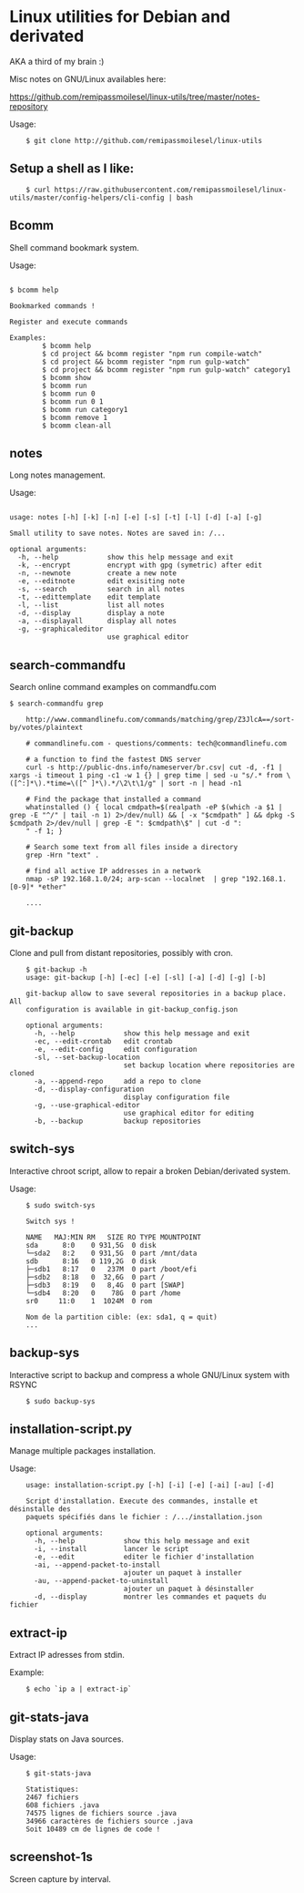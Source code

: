 # Linux utilities for Debian and derivated

AKA a third of my brain :)

Misc notes on GNU/Linux availables here:

https://github.com/remipassmoilesel/linux-utils/tree/master/notes-repository

Usage:

```
    $ git clone http://github.com/remipassmoilesel/linux-utils
```

## Setup a shell as I like:

        $ curl https://raw.githubusercontent.com/remipassmoilesel/linux-utils/master/config-helpers/cli-config | bash

## Bcomm

Shell command bookmark system.

Usage:

```

$ bcomm help

Bookmarked commands !

Register and execute commands

Examples:
        $ bcomm help
        $ cd project && bcomm register "npm run compile-watch"
        $ cd project && bcomm register "npm run gulp-watch"
        $ cd project && bcomm register "npm run gulp-watch" category1
        $ bcomm show
        $ bcomm run
        $ bcomm run 0
        $ bcomm run 0 1
        $ bcomm run category1
        $ bcomm remove 1
        $ bcomm clean-all
```

## notes

Long notes management.

Usage:

```

usage: notes [-h] [-k] [-n] [-e] [-s] [-t] [-l] [-d] [-a] [-g]

Small utility to save notes. Notes are saved in: /...

optional arguments:
  -h, --help            show this help message and exit
  -k, --encrypt         encrypt with gpg (symetric) after edit
  -n, --newnote         create a new note
  -e, --editnote        edit exisiting note
  -s, --search          search in all notes
  -t, --edittemplate    edit template
  -l, --list            list all notes
  -d, --display         display a note
  -a, --displayall      display all notes
  -g, --graphicaleditor
                        use graphical editor

```

## search-commandfu

Search online command examples on commandfu.com

    $ search-commandfu grep

    	http://www.commandlinefu.com/commands/matching/grep/Z3JlcA==/sort-by/votes/plaintext

    	# commandlinefu.com - questions/comments: tech@commandlinefu.com

    	# a function to find the fastest DNS server
    	curl -s http://public-dns.info/nameserver/br.csv| cut -d, -f1 | xargs -i timeout 1 ping -c1 -w 1 {} | grep time | sed -u "s/.* from \([^:]*\).*time=\([^ ]*\).*/\2\t\1/g" | sort -n | head -n1

    	# Find the package that installed a command
    	whatinstalled () { local cmdpath=$(realpath -eP $(which -a $1 | grep -E "^/" | tail -n 1) 2>/dev/null) && [ -x "$cmdpath" ] && dpkg -S $cmdpath 2>/dev/null | grep -E ": $cmdpath\$" | cut -d ":
    	" -f 1; }

    	# Search some text from all files inside a directory
    	grep -Hrn "text" .

    	# find all active IP addresses in a network
    	nmap -sP 192.168.1.0/24; arp-scan --localnet  | grep "192.168.1.[0-9]* *ether"

    	....

## git-backup

Clone and pull from distant repositories, possibly with cron.

```
	$ git-backup -h
	usage: git-backup [-h] [-ec] [-e] [-sl] [-a] [-d] [-g] [-b]

	git-backup allow to save several repositories in a backup place. All
	configuration is available in git-backup_config.json

	optional arguments:
	  -h, --help            show this help message and exit
	  -ec, --edit-crontab   edit crontab
	  -e, --edit-config     edit configuration
	  -sl, --set-backup-location
							set backup location where repositories are cloned
	  -a, --append-repo     add a repo to clone
	  -d, --display-configuration
							display configuration file
	  -g, --use-graphical-editor
							use graphical editor for editing
	  -b, --backup          backup repositories
```

## switch-sys

Interactive chroot script, allow to repair a broken Debian/derivated system.

Usage:

```
	$ sudo switch-sys

	Switch sys !

	NAME   MAJ:MIN RM   SIZE RO TYPE MOUNTPOINT
	sda      8:0    0 931,5G  0 disk
	└─sda2   8:2    0 931,5G  0 part /mnt/data
	sdb      8:16   0 119,2G  0 disk
	├─sdb1   8:17   0   237M  0 part /boot/efi
	├─sdb2   8:18   0  32,6G  0 part /
	├─sdb3   8:19   0   8,4G  0 part [SWAP]
	└─sdb4   8:20   0    78G  0 part /home
	sr0     11:0    1  1024M  0 rom

	Nom de la partition cible: (ex: sda1, q = quit)
	...

```

## backup-sys

Interactive script to backup and compress a whole GNU/Linux system with RSYNC

```
	$ sudo backup-sys
```

## installation-script.py

Manage multiple packages installation.

Usage:

```
	usage: installation-script.py [-h] [-i] [-e] [-ai] [-au] [-d]

	Script d'installation. Execute des commandes, installe et désinstalle des
	paquets spécifiés dans le fichier : /.../installation.json

	optional arguments:
	  -h, --help            show this help message and exit
	  -i, --install         lancer le script
	  -e, --edit            editer le fichier d'installation
	  -ai, --append-packet-to-install
							ajouter un paquet à installer
	  -au, --append-packet-to-uninstall
							ajouter un paquet à désinstaller
	  -d, --display         montrer les commandes et paquets du fichier
```

## extract-ip

Extract IP adresses from stdin.

Example:

```
	$ echo `ip a | extract-ip`
```

## git-stats-java

Display stats on Java sources.

Usage:

```
	$ git-stats-java

	Statistiques:
	2467 fichiers
	608 fichiers .java
	74575 lignes de fichiers source .java
	34966 caractères de fichiers source .java
	Soit 10489 cm de lignes de code !

```

## screenshot-1s

Screen capture by interval.
